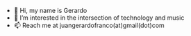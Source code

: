 - 👋 Hi, my name is Gerardo
- 👀 I’m interested in the intersection of technology and music  
- 📫 Reach me at juangerardofranco(at)gmail(dot)com

<!---
jgfranco/jgfranco is a ✨ special ✨ repository because its `README.md` (this file) appears on your GitHub profile.
You can click the Preview link to take a look at your changes.
--->
